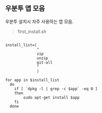 

## 우분투 앱 모음

우분투 설치시 자주 사용하는 앱 모음.

> first_install.sh
```shell

install_list=(
              "
              zip
              unzip
              git-all
              "
              )

for app in $install_list
  do
    if [ `dpkg -l | grep -c $app` -eq 0 ]
    then
        sudo apt-get install $app
    fi
  done

```